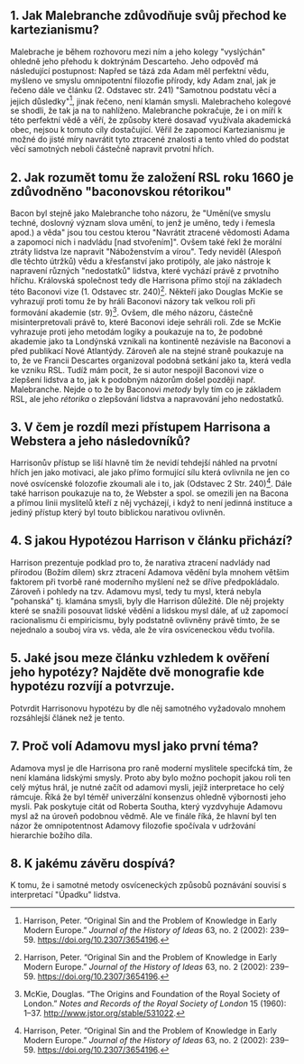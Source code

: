 ## 1. Jak Malebranche zdůvodňuje svůj přechod ke kartezianismu?
Malebrache je během rozhovoru mezi ním a jeho kolegy "vyslýchán" ohledně jeho přehodu k doktrýnám Descarteho. Jeho odpověď má následující postupnost: Napřed se tázá zda Adam měl perfektní vědu, myšleno ve smyslu omnipotentní filozofie přírody, kdy Adam znal, jak je řečeno dále ve článku (2. Odstavec str. 241) "Samotnou podstatu věcí a jejich důsledky"[^1], jinak řečeno, není klamán smysli. Malebracheho kolegové se shodli, že tak ja na to nahlíženo. Malebranche pokračuje, že i on míří k této perfektní vědě a věří, že způsoby které dosavaď využívala akademická obec, nejsou k tomuto cíly dostačující. Věřil že zapomocí Kartezianismu je možné do jisté míry navrátit tyto ztracené znalosti a tento vhled do podstat věcí samotných neboli částečně napravit prvotní hřích.

## 2. Jak rozumět tomu že založení RSL roku 1660 je zdůvodněno "baconovskou rétorikou"
Bacon byl stejně jako Malebranche toho názoru, že "Umění(ve smyslu techné, doslovný význam slova umění, to jenž je uměno, tedy i řemesla apod.) a věda" jsou tou cestou kterou "Navrátit ztracené vědomosti Adama a zapomocí nich i nadvládu [nad stvořením]". Ovšem také řekl že morální ztráty lidstva lze napravit "Náboženstvím a vírou". Tedy neviděl (Alespoň dle těchto útržků) vědu a křesťanství jako protipóly, ale jako nástroje k napravení různých "nedostatků" lidstva, které vychází právě z prvotního hříchu.
Královská společnost tedy dle Harrisona přímo stojí na základech této Baconovi vize (1. Odstavec str. 240)[^1]. Někteří jako Douglas McKie se vyhrazují proti tomu že by hráli Baconovi názory tak velkou roli při formování akademie (str. 9)[^2]. Ovšem, dle mého názoru, částečně misinterpretovali právě to, které Baconovi ideje sehráli roli. Zde se McKie vyhrazuje proti jeho metodám logiky a poukazuje na to, že podobné akademie jako ta Londýnská vznikali na kontinentě nezávisle na Baconovi a před publikací Nové Atlantýdy. Zároveň ale na stejné straně poukazuje na to, že ve Francii Descartes organizoval podobná setkání jako ta, která vedla ke vzniku RSL. Tudíž mám pocit, že si autor nespojil Baconovi vize o zlepšení lidstva a to, jak k podobným názorům došel později např. Malebranche. Nejde o to že by Baconovi _metody_ byly tím co je základem RSL, ale jeho _rétorika_ o zlepšování lidstva a napravování jeho nedostatků.

## 3. V čem je rozdíl mezi přístupem Harrisona a Webstera a jeho následovníků?
Harrisonův přístup se liší hlavně tím že nevidí tehdejší náhled na prvotní hřích jen jako motivaci, ale jako přímo formující sílu která ovlivnila ne jen co nové osvícenské folozofie zkoumali ale i to, jak (Odstavec 2 Str. 240)[^1]. Dále také harrison poukazuje na to, že Webster a spol. se omezili jen na Bacona a přímou linii myslitelů kteří z něj vycházejí, i když to není jedinná instituce a jediný přístup který byl touto biblickou narativou ovlivněn.

## 4. S jakou Hypotézou Harrison v článku přichází?
Harrison prezentuje podklad pro to, že narativa ztracení nadvlády nad přírodou (Božím dílem) skrz ztracení Adamova vědění byla mnohem většim faktorem při tvorbě rané moderního myšlení než se dříve předpokládalo. Zároveň i pohledy na tzv. Adamovu mysl, tedy tu mysl, která nebyla "pohanská" tj. klamána smysli, byly dle Harrison důležité. Dle něj projekty které se snažili posouvat lidské vědění a lidskou mysl dále, ať už zapomocí racionalismu či empiricismu, byly podstatně ovlivněny právě tímto, že se nejednalo a souboj víra vs. věda, ale že víra osvíceneckou vědu tvořila.

## 5. Jaké jsou meze článku vzhledem k ověření jeho hypotézy? Najděte dvě monografie kde hypotézu rozvíjí a potvrzuje.
Potvrdit Harrisonovu hypotézu by dle něj samotného vyžadovalo mnohem rozsáhlejší článek než je tento. 

## 7. Proč volí Adamovu mysl jako první téma?
Adamova mysl je dle Harrisona pro raně moderní myslitele specifcká tím, že není klamána lidskými smysly. Proto aby bylo možno pochopit jakou roli ten celý mýtus hrál, je nutné začít od adamovi mysli, jejíž interpretace ho celý rámcuje. Říká že byl téměř univerzální konsenzus ohledně výbornosti jeho mysli. Pak poskytuje citát od Roberta Southa, který vyzdvyhuje Adamovu mysl až na úroveň podobnou vědmě. Ale ve finále říká, že hlavní byl ten názor že omnipotentnost Adamovy filozofie spočívala v udržování hierarchie božího díla.

## 8. K jakému závěru dospívá?
K tomu, že i samotné metody osvíceneckých způsobů poznávání souvisí s interpretací "Úpadku" lidstva. 

[^1]: Harrison, Peter. “Original Sin and the Problem of Knowledge in Early Modern Europe.” _Journal of the History of Ideas_ 63, no. 2 (2002): 239–59. https://doi.org/10.2307/3654196.

[^2]: McKie, Douglas. “The Origins and Foundation of the Royal Society of London.” _Notes and Records of the Royal Society of London_ 15 (1960): 1–37. http://www.jstor.org/stable/531022.